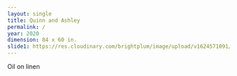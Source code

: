 ```yaml
---
layout: single
title: Quinn and Ashley
permalink: /
year: 2020
dimension: 84 x 60 in.
slide1: https://res.cloudinary.com/brightplum/image/upload/v1624571091/ashleyjan/2020/Quinn_and_Ashley_.jpg
---
```


Oil on linen
